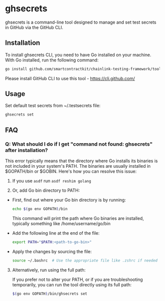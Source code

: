# ghsecrets

ghsecrets is a command-line tool designed to manage and set test secrets in GitHub via the GitHub CLI.

## Installation

To install ghsecrets CLI, you need to have Go installed on your machine. With Go installed, run the following command:

```sh
go install github.com/smartcontractkit/chainlink-testing-framework/tools/ghsecrets@latest
```

Please install GitHub CLI to use this tool - https://cli.github.com/

## Usage

Set default test secrets from ~/.testsecrets file:

```sh
ghsecrets set
```

## FAQ

### Q: What should I do if I get "command not found: ghsecrets" after installation?

This error typically means that the directory where Go installs its binaries is not included in your system's PATH. The binaries are usually installed in $GOPATH/bin or $GOBIN. Here's how you can resolve this issue:

1. If you use `asdf` run `asdf reshim golang`

2. Or, add Go bin directory to PATH:

- First, find out where your Go bin directory is by running:

  ```sh
  echo $(go env GOPATH)/bin
  ```

  This command will print the path where Go binaries are installed, typically something like /home/username/go/bin

- Add the following line at the end of the file:

  ```sh
  export PATH="$PATH:<path-to-go-bin>"
  ```

- Apply the changes by sourcing the file:
  ```sh
  source ~/.bashrc  # Use the appropriate file like .zshrc if needed
  ```

3. Alternatively, run using the full path:

   If you prefer not to alter your PATH, or if you are troubleshooting temporarily, you can run the tool directly using its full path:

   ```sh
   $(go env GOPATH)/bin/ghsecrets set
   ```
